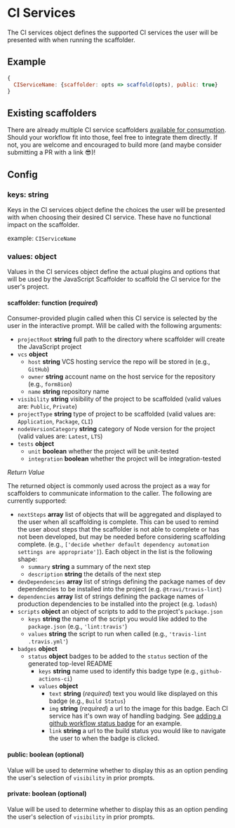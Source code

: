 # CI Services

The CI services object defines the supported CI services the user will be
presented with when running the scaffolder.

## Example

```javascript
{
  CIServiceName: {scaffolder: opts => scaffold(opts), public: true}
}
```

## Existing scaffolders
There are already multiple CI service scaffolders [available for
consumption](https://github.com/form8ion/awesome#continuous-integration-services).
Should your workflow fit into those, feel free to integrate them directly. If
not, you are welcome and encouraged to build more (and maybe consider
submitting a PR with a link 😎)!

## Config

### keys: __string__

Keys in the CI services object define the choices the user will be presented
with when choosing their desired CI service. These have no functional impact on
the scaffolder.

example: `CIServiceName`

### values: __object__

Values in the CI services object define the actual plugins and options that will
be used by the JavaScript Scaffolder to scaffold the CI service for the user's
project.

#### scaffolder: __function__ (_required_)

Consumer-provided plugin called when this CI service is selected by the
user in the interactive prompt. Will be called with the following arguments:

* `projectRoot` __string__ full path to the directory where scaffolder will
  create the JavaScript project
* `vcs` __object__
  * `host` __string__ VCS hosting service the repo will be stored in (e.g.,
    `GitHub`)
  * `owner` __string__ account name on the host service for the repository
    (e.g., `form8ion`)
  * `name` __string__ repository name
* `visibility` __string__ visibility of the project to be scaffolded (valid
  values are: `Public`, `Private`)
* `projectType` __string__ type of project to be scaffolded (valid values are:
  `Application`, `Package`, `CLI`)
* `nodeVersionCategory` __string__ category of Node version for the project
  (valid values are: `Latest`, `LTS`)
* `tests` __object__
  * `unit` __boolean__ whether the project will be unit-tested
  * `integration` __boolean__ whether the project will be integration-tested

*Return Value*

The returned object is commonly used across the project as a way for
scaffolders to communicate information to the caller. The following are
currently supported:

* `nextSteps` __array__ list of objects that will be aggregated and displayed
  to the user when all scaffolding is complete. This can be used to remind the
  user about steps that the scaffolder is not able to complete or has not been
  developed, but may be needed before considering scaffolding complete.  (e.g.,
  `['decide whether default dependency automation settings are appropriate']`).
  Each object in the list is the following shape:
  * `summary` __string__ a summary  of the next step
  * `description` __string__ the details of the next step
* `devDependencies` __array__ list of strings defining the package names of dev
  dependencies to be installed into the project (e.g.
  `@travi/travis-lint`)
* `dependencies` __array__ list of strings defining the package names of
  production dependencies to be installed into the project (e.g.  `lodash`)
* `scripts` __object__ an object of scripts to add to the project's
  `package.json`
  * `keys` __string__ the name of the script you would like added to the
    `package.json` (e.g., `'lint:travis'`)
  * `values` __string__ the script to run when called (e.g., `'travis-lint
    .travis.yml'`)
* `badges` __object__
  * `status` __object__ badges to be added to the `status` section of the
    generated top-level README
    * `keys` __string__ name used to identify this badge type (e.g.,
      `github-actions-ci`)
    * `values` __object__
      * `text` __string__ (_required_) text you would like displayed on this
        badge (e.g., `Build Status`)
      * `img` __string__ (_required_) a url to the image for this badge. Each
        CI service has it's own way of handling badging. See [adding a github
        workflow status
        badge](https://docs.github.com/en/free-pro-team@latest/actions/managing-workflow-runs/adding-a-workflow-status-badge)
        for an example.
      * `link` __string__ a url to the build status you would like to navigate
        the user to when the badge is clicked.

#### public: boolean (optional)

Value will be used to determine whether to display this as an option pending
the user's selection of `visibility` in prior prompts.

#### private: boolean (optional)

Value will be used to determine whether to display this as an option pending
the user's selection of `visibility` in prior prompts.
